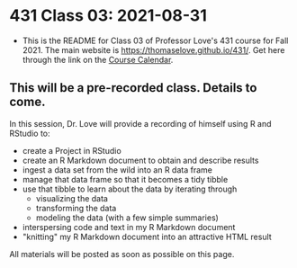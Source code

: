 # 431 Class 03: 2021-08-31

- This is the README for Class 03 of Professor Love's 431 course for Fall 2021. The main website is https://thomaselove.github.io/431/. Get here through the link on the [Course Calendar](https://thomaselove.github.io/431/calendar.html).

## This will be a pre-recorded class. Details to come.

In this session, Dr. Love will provide a recording of himself using R and RStudio to:

- create a Project in RStudio
- create an R Markdown document to obtain and describe results
- ingest a data set from the wild into an R data frame
- manage that data frame so that it becomes a tidy tibble
- use that tibble to learn about the data by iterating through
  - visualizing the data
  - transforming the data
  - modeling the data (with a few simple summaries)
- interspersing code and text in my R Markdown document
- "knitting" my R Markdown document into an attractive HTML result

All materials will be posted as soon as possible on this page.
